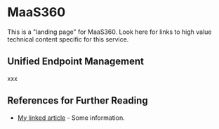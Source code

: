 # MaaS360

This is a "landing page" for MaaS360.  Look here for links to high value technical content specific for this service.

## Unified Endpoint Management

xxx

## References for Further Reading
- [My linked article](https://cloud.ibm.com) - Some information.
